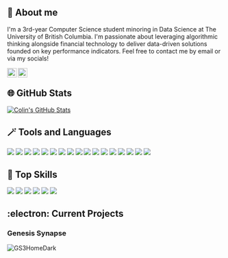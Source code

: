 ## :wave: About me
I'm a 3rd-year Computer Science student minoring in Data Science at The University of British Columbia. I'm passionate about leveraging algorithmic thinking alongside financial technology to deliver data-driven solutions founded on key performance indicators. Feel free to contact me by email or via my socials!

[<img align="left" alt="Colin Lefter | LinkedIn" width="22px" src="https://github.com/gauravghongde/social-icons/blob/master/SVG/Color/LinkedIN.svg" />][linkedin]
[<img align="left" alt="Colin Lefter | Email" width="22px" src="https://github.com/gauravghongde/social-icons/blob/master/SVG/Color/Outlook.svg" />][email]

[linkedin]: https://www.linkedin.com/in/colin-lefter/
[email]: mailto:clefter@student.ubc.ca

<br>

## :globe_with_meridians: GitHub Stats

[![Colin's GitHub Stats](https://github-readme-stats-sigma-five.vercel.app/api?username=ColinLefter&count_private=true&show_icons=true&theme=tokyonight&include_all_commits=true)](https://github.com/anuraghazra/github-readme-stats)

## :magic_wand: Tools and Languages

![](https://img.shields.io/badge/-Python-indigo?logo=python&logoColor=white)
![](https://img.shields.io/badge/-R-indigo?logo=R)
![](https://img.shields.io/badge/-Java-indigo?logo=Java)
![](https://img.shields.io/badge/-LaTeX-indigo?logo=latex)
![](https://img.shields.io/badge/-Tableau-indigo?logo=tableau&logoColor=white)
![](https://img.shields.io/badge/-Jupyter-indigo?logo=jupyter&logoColor=white)
![](https://img.shields.io/badge/-Plotly-indigo?logo=plotly)
![](https://img.shields.io/badge/-Pandas-indigo?logo=pandas)
![](https://img.shields.io/badge/-Scikitlearn-indigo?logo=scikitlearn&logoColor=white)
![](https://img.shields.io/badge/-IntelliJ%20IDEA-indigo?logo=intellijidea)
![](https://img.shields.io/badge/-Visual%20Studio%20Code-indigo?logo=visualstudiocode)
![](https://img.shields.io/badge/-Unreal%20Engine-indigo?logo=unrealengine)
![](https://img.shields.io/badge/-Seaborn-indigo?logo=seaborn)
![](https://img.shields.io/badge/-Git-indigo?logo=git&logoColor=white)
![](https://img.shields.io/badge/-GitHub-indigo?logo=github)
![](https://img.shields.io/badge/-Microsoft%20Excel-indigo?logo=microsoftexcel)
![](https://img.shields.io/badge/-Maple-indigo?logo=maple)

## :dart: Top Skills
![](https://img.shields.io/badge/-Algorithmic%20Trading%20-indigo?&style=for-the-badge)
![](https://img.shields.io/badge/-Quantitative%20Analysis%20-indigo?&style=for-the-badge)
![](https://img.shields.io/badge/-Data%20Structures-indigo?&style=for-the-badge)
![](https://img.shields.io/badge/-Data%20Visualization-indigo?&style=for-the-badge)
![](https://img.shields.io/badge/-Data%20Analytics-indigo?&style=for-the-badge)
![](https://img.shields.io/badge/-Object%20Oriented%20Programming%20(OOP)-indigo?&style=for-the-badge)

## :electron: Current Projects
### Genesis Synapse
<img alt="GS3HomeDark" src="https://github.com/ColinLefter/ColinLefter/assets/68645918/9a37007d-9062-46ba-8482-089e58508467">

